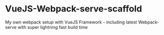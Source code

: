 # VueJS-Webpack-serve-scaffold

My own webpack setup with VueJS Framework - including latest Webpack-serve with super lightning fast build time
